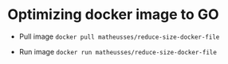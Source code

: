 # Optimizing docker image to GO

- Pull image
`docker pull matheusses/reduce-size-docker-file`

- Run image
`docker run matheusses/reduce-size-docker-file`
